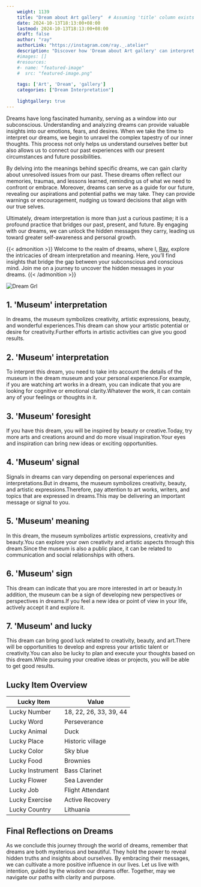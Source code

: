 ```yaml
---
    weight: 1139
    title: "Dream about Art gallery"  # Assuming 'title' column exists
    date: 2024-10-13T18:13:00+08:00
    lastmod: 2024-10-13T18:13:00+08:00
    draft: false
    author: "ray"
    authorLink: "https://instagram.com/ray._.atelier"
    description: "Discover how 'Dream about Art gallery' can interpret your future and uncover its significant meanings in your life."
    #images: []
    #resources:
    #- name: "featured-image"
    #  src: "featured-image.png"
    
    tags: ['Art', 'Dream', 'gallery']
    categories: ["Dream Interpretation"]
    
    lightgallery: true
---
```

    
Dreams have long fascinated humanity, serving as a window into our subconscious. Understanding and analyzing dreams can provide valuable insights into our emotions, fears, and desires. When we take the time to interpret our dreams, we begin to unravel the complex tapestry of our inner thoughts. This process not only helps us understand ourselves better but also allows us to connect our past experiences with our present circumstances and future possibilities.

By delving into the meanings behind specific dreams, we can gain clarity about unresolved issues from our past. These dreams often reflect our memories, traumas, and lessons learned, reminding us of what we need to confront or embrace. Moreover, dreams can serve as a guide for our future, revealing our aspirations and potential paths we may take. They can provide warnings or encouragement, nudging us toward decisions that align with our true selves.

Ultimately, dream interpretation is more than just a curious pastime; it is a profound practice that bridges our past, present, and future. By engaging with our dreams, we can unlock the hidden messages they carry, leading us toward greater self-awareness and personal growth.

{{< admonition >}}
Welcome to the realm of dreams, where I, [Ray](https://instagram.com/ray._.atelier), explore the intricacies of dream interpretation and meaning. Here, you’ll find insights that bridge the gap between your subconscious and conscious mind. Join me on a journey to uncover the hidden messages in your dreams.
{{< /admonition >}}

![Dream Grl](https://cdn.pixabay.com/photo/2017/11/02/03/35/gothic-2910057_1280.jpg "Dream Grl")

## 1. 'Museum' interpretation
In dreams, the museum symbolizes creativity, artistic expressions, beauty, and wonderful experiences.This dream can show your artistic potential or desire for creativity.Further efforts in artistic activities can give you good results.

## 2. 'Museum' interpretation
To interpret this dream, you need to take into account the details of the museum in the dream museum and your personal experience.For example, if you are watching art works in a dream, you can indicate that you are looking for cognitive or emotional clarity.Whatever the work, it can contain any of your feelings or thoughts in it.

## 3. 'Museum' foresight
If you have this dream, you will be inspired by beauty or creative.Today, try more arts and creations around and do more visual inspiration.Your eyes and inspiration can bring new ideas or exciting opportunities.

## 4. 'Museum' signal
Signals in dreams can vary depending on personal experiences and interpretations.But in dreams, the museum symbolizes creativity, beauty, and artistic expressions.Therefore, pay attention to art works, writers, and topics that are expressed in dreams.This may be delivering an important message or signal to you.

## 5. 'Museum' meaning
In this dream, the museum symbolizes artistic expressions, creativity and beauty.You can explore your own creativity and artistic aspects through this dream.Since the museum is also a public place, it can be related to communication and social relationships with others.

## 6. 'Museum' sign
This dream can indicate that you are more interested in art or beauty.In addition, the museum can be a sign of developing new perspectives or perspectives in dreams.If you feel a new idea or point of view in your life, actively accept it and explore it.

## 7. 'Museum' and lucky
This dream can bring good luck related to creativity, beauty, and art.There will be opportunities to develop and express your artistic talent or creativity.You can also be lucky to plan and execute your thoughts based on this dream.While pursuing your creative ideas or projects, you will be able to get good results.

## Lucky Item Overview
| Lucky Item          | Value              |
|---------------|--------------------|
| Lucky Number        | 18, 22, 26, 33, 39, 44  |
| Lucky Word          | Perseverance |
| Lucky Animal        | Duck |
| Lucky Place         | Historic village     |
| Lucky Color         | Sky blue     |
| Lucky Food          | Brownies      |
| Lucky Instrument    | Bass Clarinet |
| Lucky Flower        | Sea Lavender    |
| Lucky Job           | Flight Attendant       |
| Lucky Exercise      | Active Recovery  |
| Lucky Country       | Lithuania    |


##  Final Reflections on Dreams

As we conclude this journey through the world of dreams, remember that dreams are both mysterious and beautiful. They hold the power to reveal hidden truths and insights about ourselves. By embracing their messages, we can cultivate a more positive influence in our lives. Let us live with intention, guided by the wisdom our dreams offer. Together, may we navigate our paths with clarity and purpose.
